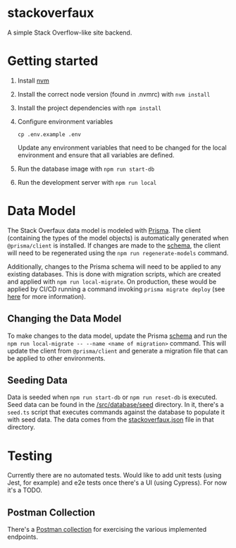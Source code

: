 # stackoverfaux

A simple Stack Overflow-like site backend.

# Getting started

1. Install [nvm](https://github.com/nvm-sh/nvm?tab=readme-ov-file#installing-and-updating)
2. Install the correct node version (found in .nvmrc) with `nvm install`
3. Install the project dependencies with `npm install`
4. Configure environment variables

   ```
   cp .env.example .env
   ```

   Update any environment variables that need to be changed for the local environment and ensure that all variables are defined.

5. Run the database image with `npm run start-db`
6. Run the development server with `npm run local`

# Data Model

The Stack Overfaux data model is modeled with [Prisma](https://www.prisma.io/). The client (containing the types of the model objects) is automatically generated when `@prisma/client` is installed. If changes are made to the [schema](/src/database/schema.prisma), the client will need to be regenerated using the `npm run regenerate-models` command.

Additionally, changes to the Prisma schema will need to be applied to any existing databases. This is done with migration scripts, which are created and applied with `npm run local-migrate`. On production, these would be applied by CI/CD running a command invoking `prisma migrate deploy` (see [here](https://www.prisma.io/docs/orm/prisma-client/deployment/deploy-database-changes-with-prisma-migrate) for more information).

## Changing the Data Model

To make changes to the data model, update the Prisma [schema](/src/database/schema.prisma) and run the `npm run local-migrate -- --name <name of migration>` command. This will update the client from `@prisma/client` and generate a migration file that can be applied to other environments.

## Seeding Data

Data is seeded when `npm run start-db` or `npm run reset-db` is executed. Seed data can be found in the [/src/database/seed](/src/database/seed) directory. In it, there's a `seed.ts` script that executes commands against the database to populate it with seed data. The data comes from the [stackoverfaux.json](/src/database/seed/stackoverfaux.json) file in that directory.

# Testing

Currently there are no automated tests. Would like to add unit tests (using Jest, for example) and e2e tests once there's a UI (using Cypress). For now it's a TODO.

## Postman Collection

There's a [Postman collection](/stackoverfaux-postman.json) for exercising the various implemented endpoints.

